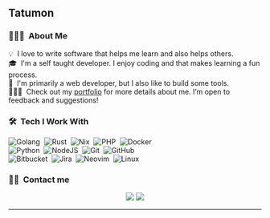 <h2>Tatumon</h2>

<h3 id="-about-me">👨🏻‍💻 &nbsp;About Me</h3>
<p>
  💡 &nbsp;I love to write software that helps me learn and also helps others.<br>
  🎓 &nbsp;I'm a self taught developer. I enjoy coding and that makes learning a fun process.<br>
  🌱 &nbsp;I'm primarily a web developer, but I also like to build some tools.<br>
  🕵🏼‍♂️ &nbsp;Check out my <a href="https://portfolio-two-sigma-91.vercel.app/">portfolio</a> for more details about me. I’m open to feedback and suggestions!
</p>
<h3 id="-tech-stack">🛠 &nbsp;Tech I Work With</h3>
<p>
  <img src="https://img.shields.io/badge/Golang-05122A?style=flat&logo=go" alt="Golang">&nbsp;
  <img src="https://img.shields.io/badge/Rust-05122A?style=flat&logo=rust" alt="Rust">&nbsp;
  <img src="https://img.shields.io/badge/Nix-05122A?style=flat&logo=nixos" alt="Nix">&nbsp;
  <img src="https://img.shields.io/badge/PHP-05122A?style=flat&logo=php" alt="PHP">&nbsp;
  <img src="https://img.shields.io/badge/Docker-05122A?style=flat&logo=Docker" alt="Docker">&nbsp;<br>
  <img src="https://img.shields.io/badge/-Python-05122A?style=flat&amp;logo=python" alt="Python">&nbsp;
  <img src="https://img.shields.io/badge/NodeJS-05122A?style=flat&logo=nodedotjs" alt="NodeJS">&nbsp;
  <img src="https://img.shields.io/badge/-Git-05122A?style=flat&amp;logo=git" alt="Git">&nbsp;
  <img src="https://img.shields.io/badge/-GitHub-05122A?style=flat&amp;logo=github" alt="GitHub">&nbsp;<br>
  <img src="https://img.shields.io/badge/Bitbucket-05122A?style=flat&logo=Bitbucket&logoColor=%230052CC" alt="Bitbucket">&nbsp;
  <img src="https://img.shields.io/badge/Jira-05122A?style=flat&logo=jira&logoColor=%230052CC" alt="Jira">&nbsp;
  <img src="https://img.shields.io/badge/Neovim-05122A?style=flat&logo=neovim" alt="Neovim">&nbsp;
  <img src="https://img.shields.io/badge/Linux-05122A?style=flat&logo=linux" alt="Linux">
</p>

<h3 id="-connect-with-me">🤝🏻 &nbsp;Contact me</h3>
  <p align="center">
    <a href="mailto:tatumonar@proton.me"><img src="https://img.shields.io/badge/tatumonar%40proton.me-6C49FE?logo=maildotru"></a>
    <a href="https://www.linkedin.com/in/juan-cruz-montiel-09451419a"><img src="https://img.shields.io/badge/Juan_Cruz_Montiel-0B65C2?style=flat"></a>
  </p>
<hr>
